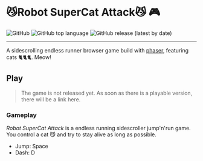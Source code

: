 # 😼Robot SuperCat Attack😼 🎮

![GitHub](https://img.shields.io/github/license/pixel-fabian/robotsupercatattack?color=green&style=flat-square)
![GitHub top language](https://img.shields.io/github/languages/top/pixel-fabian/robotsupercatattack?style=flat-square)
![GitHub release (latest by date)](https://img.shields.io/github/v/release/pixel-fabian/robotsupercatattack?style=flat-square)

---

A sidescrolling endless runner browser game build with [phaser](https://phaser.io/), featuring cats 🐈🐈🐈. Meow!

## Play

> The game is not released yet. As soon as there is a playable version, there will be a link here.

### Gameplay

_Robot SuperCat Attack_ is a endless running sidescroller jump'n'run game. You control a cat 😼 and try to stay alive as long as possible.

- Jump: Space
- Dash: D

